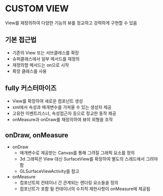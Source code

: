 # CUSTOM VIEW

View를 재정의하여 다양한 기능의 뷰를 정교하고 강력하게 구현할 수 있음

## 기본 접근법

- 기존의 View 또는 서브클래스를 확장
- 슈퍼클래스에서 일부 메서드를 재정의
- 재정의할 메서드는 on으로 시작
- 확장 클래스를 사용

## fully 커스터마이즈

- View를 확장하여 새로운 컴포넌트 생성
- xml에서 속성과 매개변수를 가져올 수 있는 생성자 제공
- 고유한 이벤트리스너, 속성접근자 등으로 정교한 동작 제공
- onMeasure과 onDraw를 재정의하여 뷰의 외형을 조작

## onDraw, onMeasure

- onDraw
  - 매개변수로 제공받는 Canvas를 통해 그려질 그래픽 요소를 정의
  - 3d 그래픽은 View 대신 SurfaceView를 확장하여 별도의 스레드에서 그려야함
  - GLSurfaceViewActivity를 참고
- onMeasure
  - 컴포넌트외 컨테이너 간 관계되는 렌더링 요소들을 정의
  - 컴포넌트가 포함 될 컨테이너의 수치적 제한사항이 onMeasure에 제공됨
